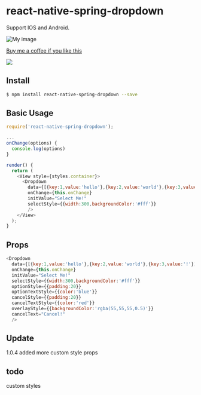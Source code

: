 # react-native-spring-dropdown

Support IOS and Android.

![My image](http://www.googledrive.com/host/0BwiaTbhy1w5CM1M1VXQ1Y0t4VWs)

<a href="http://www.googledrive.com/host/0BwiaTbhy1w5CbXNDYXpQckxFZE0/">Buy me a coffee if you like this</a>

<a href="http://www.googledrive.com/host/0BwiaTbhy1w5CbXNDYXpQckxFZE0/"><img src="https://www.paypal.com/en_US/i/btn/btn_donate_SM.gif" border="0"></a>

## Install

```sh
$ npm install react-native-spring-dropdown --save
```

## Basic Usage
```js
require('react-native-spring-dropdown');

...
onChange(options) {
  console.log(options)
}

render() {
  return (
    <View style={styles.container}>
      <Dropdown
        data={[{key:1,value:'hello'},{key:2,value:'world'},{key:3,value:'!'}]}
        onChange={this.onChange}
        initValue="Select Me!"
        selectStyle={{width:300,backgroundColor:'#fff'}}
        />
    </View>
  );
}
```

## Props
```js
<Dropdown
  data={[{key:1,value:'hello'},{key:2,value:'world'},{key:3,value:'!'}]}
  onChange={this.onChange}
  initValue="Select Me!"
  selectStyle={{width:300,backgroundColor:'#fff'}}
  optionStyle={{padding:20}}
  optionTextStyle={{color:'blue'}}
  cancelStyle={{padding:20}}
  cancelTextStyle={{color:'red'}}
  overlayStyle={{backgroundColor:'rgba(55,55,55,0.5)'}}
  cancelText="Cancel!"
  />

```

## Update
1.0.4 added more custom style props

## todo
custom styles
